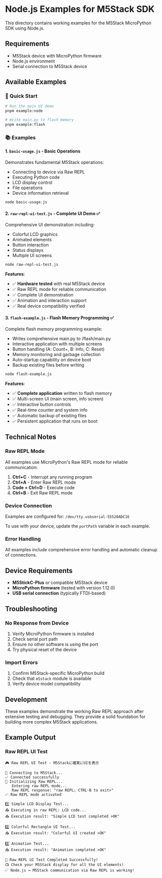 # Node.js Examples for M5Stack SDK

This directory contains working examples for the M5Stack MicroPython SDK using Node.js.

## Requirements

- M5Stack device with MicroPython firmware
- Node.js environment
- Serial connection to M5Stack device

## Available Examples

### 🚀 Quick Start

```bash
# Run the main UI demo
pnpm example:node

# Write main.py to flash memory
pnpm example:flash
```

### 📚 Examples

#### 1. `basic-usage.js` - Basic Operations
Demonstrates fundamental M5Stack operations:
- Connecting to device via Raw REPL
- Executing Python code
- LCD display control
- File operations
- Device information retrieval

```bash
node basic-usage.js
```

#### 2. `raw-repl-ui-test.js` - Complete UI Demo ✅
Comprehensive UI demonstration including:
- Colorful LCD graphics
- Animated elements
- Button interaction
- Status displays
- Multiple UI screens

```bash
node raw-repl-ui-test.js
```

**Features**:
- ✅ **Hardware tested** with real M5Stack device
- ✅ Raw REPL mode for reliable communication
- ✅ Complete UI demonstration
- ✅ Animation and interaction support
- ✅ Real device compatibility verified

#### 3. `flash-example.js` - Flash Memory Programming ✅
Complete flash memory programming example:
- Writes comprehensive main.py to /flash/main.py
- Interactive application with multiple screens
- Button handling (A: Count+, B: Info, C: Reset)
- Memory monitoring and garbage collection
- Auto-startup capability on device boot
- Backup existing files before writing

```bash
node flash-example.js
```

**Features**:
- ✅ **Complete application** written to flash memory
- ✅ Multi-screen UI (main screen, info screen)
- ✅ Interactive button controls
- ✅ Real-time counter and system info
- ✅ Automatic backup of existing files
- ✅ Persistent application that runs on boot

## Technical Notes

### Raw REPL Mode

All examples use MicroPython's Raw REPL mode for reliable communication:

1. **Ctrl+C** - Interrupt any running program
2. **Ctrl+A** - Enter Raw REPL mode
3. **Code + Ctrl+D** - Execute code
4. **Ctrl+B** - Exit Raw REPL mode

### Device Connection

Examples are configured for: `/dev/tty.usbserial-55520ADC16`

To use with your device, update the `portPath` variable in each example.

### Error Handling

All examples include comprehensive error handling and automatic cleanup of connections.

## Device Requirements

- **M5StickC-Plus** or compatible M5Stack device
- **MicroPython firmware** (tested with version 1.12.0)
- **USB serial connection** (typically FTDI-based)

## Troubleshooting

### No Response from Device
1. Verify MicroPython firmware is installed
2. Check serial port path
3. Ensure no other software is using the port
4. Try physical reset of the device

### Import Errors
1. Confirm M5Stack-specific MicroPython build
2. Check that `m5stack` module is available
3. Verify device model compatibility

## Development

These examples demonstrate the working Raw REPL approach after extensive testing and debugging. They provide a solid foundation for building more complex M5Stack applications.

## Example Output

### Raw REPL UI Test
```
🎮 Raw REPL UI Test - M5Stackに確実にUIを表示

🔌 Connecting to M5Stack...
✅ Connected successfully
🔄 Initializing Raw REPL...
   Entering raw REPL mode...
   Raw REPL response: "raw REPL; CTRL-B to exit>"
✅ Raw REPL mode activated

1️⃣ Simple LCD Display Test...
📤 Executing in raw REPL: LCD code...
📥 Execution result: "Simple LCD test completed >OK"

2️⃣ Colorful Rectangle UI Test...
📥 Execution result: "Colorful UI created >OK"

3️⃣ Animation Test...
📥 Execution result: "Animation completed >OK"

🎉 Raw REPL UI Test Completed Successfully!
📺 Check your M5Stack display for all the UI elements!
✅ Node.js ↔ M5Stack communication via Raw REPL is working!
```